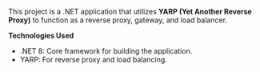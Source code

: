 This project is a .NET application that utilizes **YARP (Yet Another Reverse Proxy)** to function as a reverse proxy, gateway, and load balancer. 

**Technologies Used**
- .NET 8: Core framework for building the application.
- YARP: For reverse proxy and load balancing.
